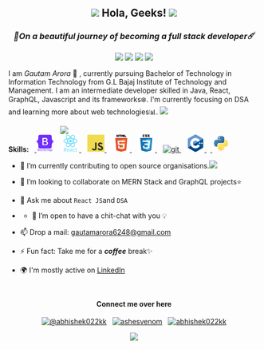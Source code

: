 <h2 align="center"><img src="https://media.giphy.com/media/hvRJCLFzcasrR4ia7z/giphy.gif" width="50"> Hola, Geeks! <img src="https://i.pinimg.com/originals/8a/a4/59/8aa4595fb24b6ed585dddac4622b2445.gif" width="80"></h2>

<h3 align="center"><i><b> 🌈On a beautiful journey of becoming a full stack developer☄️</b></i></h3>
<p align="center">
<a href="https://www.linkedin.com/in/gautam-arora-b2788b191/"><img src="https://img.shields.io/badge/-Gautam-blue?style=flat-square&logo=Linkedin&logoColor=white&link=https://www.linkedin.com/in/gautam-arora-b2788b191/"></a>
<a href="https://github.com/Gautam-Arora24"><img src="https://img.shields.io/github/followers/Gautam-Arora24?label=follow&style=social"></a>
<img src="https://gpvc.arturio.dev/Gautam-Arora24">
<a href="https://github.com/Gautam-Arora24"><img src="https://img.shields.io/badge/Made%20With%20❤️%20By-Gautam-orange"></a>
</p>

I am *Gautam Arora* 👾 , currently pursuing Bachelor of Technology in Information Technology from G.L Bajaj Institute of Technology and Management. I am an intermediate developer skilled in Java, React, GraphQL, Javascript and its frameworks❄️. I'm currently focusing on DSA and learning more about web technologies📊.  <img src="https://www.georgiancollege.ca/wp-content/uploads/lightbulb.gif" width="30">


<img align='right' src="https://thumbs.gfycat.com/EvilNextDevilfish-size_restricted.gif" width="400">

<br>
 <b>Skills: </b>&nbsp;&nbsp;<a href="https://getbootstrap.com" target="_blank"> <img src="https://raw.githubusercontent.com/devicons/devicon/master/icons/bootstrap/bootstrap-plain-wordmark.svg" alt="bootstrap" width="35" height="35"/></a> &nbsp;&nbsp;  <a href="https://reactjs.org/" target="_blank"> <img src="https://raw.githubusercontent.com/devicons/devicon/master/icons/react/react-original-wordmark.svg" alt="react" width="35" height="35"/> </a>&nbsp;&nbsp;
 <a href="https://developer.mozilla.org/en-US/docs/Web/JavaScript" target="_blank"> <img src="https://raw.githubusercontent.com/devicons/devicon/master/icons/javascript/javascript-original.svg" alt="javascript" width="35" height="35"/> </a> &nbsp;&nbsp; <a href="https://www.w3.org/html/" target="_blank"> <img src="https://raw.githubusercontent.com/devicons/devicon/master/icons/html5/html5-original-wordmark.svg" alt="html5" width="35" height="35"/> </a>&nbsp;&nbsp; <a href="https://www.w3schools.com/css/" target="_blank"> <img src="https://raw.githubusercontent.com/devicons/devicon/master/icons/css3/css3-original-wordmark.svg" alt="css3" width="35" height="35"/> </a>&nbsp;&nbsp; <a href="https://git-scm.com/" target="_blank"> <img src="https://www.vectorlogo.zone/logos/git-scm/git-scm-icon.svg" alt="git" width="35" height="35"/> </a> &nbsp;&nbsp;  <a href="https://www.w3schools.com/cpp/" target="_blank"> <img src="https://raw.githubusercontent.com/devicons/devicon/master/icons/cplusplus/cplusplus-original.svg" alt="cplusplus" width="35" height="35"/> </a>&nbsp;&nbsp;<a href="https://www.python.org" target="_blank"> <img src="https://raw.githubusercontent.com/devicons/devicon/master/icons/python/python-original.svg" alt="python" width="35" height="35"/> </a>

- 🔭 I’m currently contributing to open source organisations.<img src="https://ayfaatechnology.com/wp-content/themes/ayfaa-theme/ayfaa/images/home.gif" width="50">
 
- 👯 I’m looking to collaborate on MERN Stack and GraphQL projects⭐️ 
- 💬 Ask me about ```React JS```and ```DSA```
- - 🌱 I’m open to have a chit-chat with you 💡
- 📫 Drop a mail: [gautamarora6248@gmail.com](gautamarora6248@gmail.com)
- ⚡ Fun fact: Take me for a ***coffee*** break✨ 
- 🌍 I'm mostly active on [LinkedIn](https://www.linkedin.com/in/gautam-arora-b2788b191/)

<br>
<p align="center">
<b>Connect me over here</b><br><br>
<a href="https://www.hackerrank.com/@abhishek022kk" target="blank"><img align="center" src="https://cdn.jsdelivr.net/npm/simple-icons@3.0.1/icons/twitter.svg" alt="@abhishek022kk" height="41" width="51" /></a>&nbsp;&nbsp;
<a href="https://codeforces.com/profile/ashesvenom" target="blank"><img align="center" src="https://cdn.jsdelivr.net/npm/simple-icons@3.0.1/icons/codeforces.svg" alt="ashesvenom" height="41" width="51" /></a>&nbsp;&nbsp;
<a href="https://www.leetcode.com/abhishek022kk" target="blank"><img align="center" src="https://cdn.jsdelivr.net/npm/simple-icons@3.0.1/icons/leetcode.svg" alt="abhishek022kk" height="41" width="51" /></a>
</p>  

<p align="center">
<img src="https://activity-graph.herokuapp.com/graph?username=Gautam-Arora24">  
</p>
